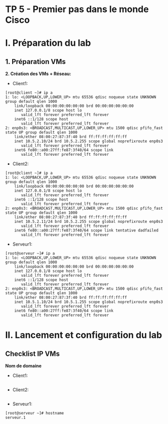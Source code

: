 # TP 5 - Premier pas dans le monde Cisco
# I. Préparation du lab
## 1. Préparation VMs
**2. Création des VMs + Réseau:**
* Client1:
```
[root@client ~]# ip a
1: lo: <LOOPBACK,UP,LOWER_UP> mtu 65536 qdisc noqueue state UNKNOWN group default qlen 1000
    link/loopback 00:00:00:00:00:00 brd 00:00:00:00:00:00
    inet 127.0.0.1/8 scope host lo
       valid_lft forever preferred_lft forever
    inet6 ::1/128 scope host
       valid_lft forever preferred_lft forever
2: enp0s3: <BROADCAST,MULTICAST,UP,LOWER_UP> mtu 1500 qdisc pfifo_fast state UP group default qlen 1000
    link/ether 08:00:27:87:3f:40 brd ff:ff:ff:ff:ff:ff
    inet 10.5.2.10/24 brd 10.5.2.255 scope global noprefixroute enp0s3
       valid_lft forever preferred_lft forever
    inet6 fe80::a00:27ff:fe87:3f40/64 scope link
       valid_lft forever preferred_lft forever
```
* Client2:
```
[root@client ~]# ip a
1: lo: <LOOPBACK,UP,LOWER_UP> mtu 65536 qdisc noqueue state UNKNOWN group default qlen 1000
    link/loopback 00:00:00:00:00:00 brd 00:00:00:00:00:00
    inet 127.0.0.1/8 scope host lo
       valid_lft forever preferred_lft forever
    inet6 ::1/128 scope host
       valid_lft forever preferred_lft forever
2: enp0s3: <BROADCAST,MULTICAST,UP,LOWER_UP> mtu 1500 qdisc pfifo_fast state UP group default qlen 1000
    link/ether 08:00:27:87:3f:40 brd ff:ff:ff:ff:ff:ff
    inet 10.5.2.11/24 brd 10.5.2.255 scope global noprefixroute enp0s3
       valid_lft forever preferred_lft forever
    inet6 fe80::a00:27ff:fe87:3f40/64 scope link tentative dadfailed
       valid_lft forever preferred_lft forever
```
* Serveur1:
```
[root@serveur ~]# ip a
1: lo: <LOOPBACK,UP,LOWER_UP> mtu 65536 qdisc noqueue state UNKNOWN group default qlen 1000
    link/loopback 00:00:00:00:00:00 brd 00:00:00:00:00:00
    inet 127.0.0.1/8 scope host lo
       valid_lft forever preferred_lft forever
    inet6 ::1/128 scope host
       valid_lft forever preferred_lft forever
2: enp0s3: <BROADCAST,MULTICAST,UP,LOWER_UP> mtu 1500 qdisc pfifo_fast state UP group default qlen 1000
    link/ether 08:00:27:87:3f:40 brd ff:ff:ff:ff:ff:ff
    inet 10.5.1.10/24 brd 10.5.1.255 scope global noprefixroute enp0s3
       valid_lft forever preferred_lft forever
    inet6 fe80::a00:27ff:fe87:3f40/64 scope link
       valid_lft forever preferred_lft forever
```
# II. Lancement et configuration du lab
## Checklist IP VMs
**Nom de domaine**
* Client1:
```

```
* Client2:
```

```
* Serveur1:
```
[root@serveur ~]# hostname
serveur.1
```



<!--stackedit_data:
eyJoaXN0b3J5IjpbLTE1NDMwMzYzOTYsNzMwOTk4MTE2XX0=
-->